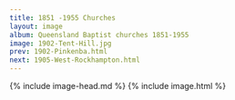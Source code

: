 ```yaml
---
title: 1851 -1955 Churches
layout: image
album: Queensland Baptist churches 1851-1955
image: 1902-Tent-Hill.jpg
prev: 1902-Pinkenba.html
next: 1905-West-Rockhampton.html
---
```

 {% include image-head.md %}
{% include image.html %}